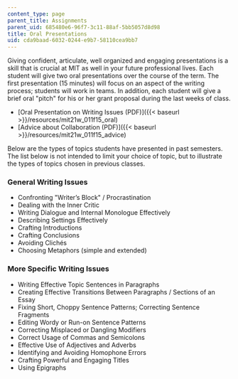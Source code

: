 ```yaml
---
content_type: page
parent_title: Assignments
parent_uid: 685480e6-96f7-3c11-88af-5bb5057d8d98
title: Oral Presentations
uid: cda9baad-6032-0244-e9b7-58110cea9bb7
---
```


Giving confident, articulate, well organized and engaging presentations is a skill that is crucial at MIT as well in your future professional lives. Each student will give two oral presentations over the course of the term. The first presentation (15 minutes) will focus on an aspect of the writing process; students will work in teams. In addition, each student will give a brief oral "pitch" for his or her grant proposal during the last weeks of class.

*   [Oral Presentation on Writing Issues (PDF)]({{< baseurl >}}/resources/mit21w_011f15_oral)
*   [Advice about Collaboration (PDF)]({{< baseurl >}}/resources/mit21w_011f15_advice)

Below are the types of topics students have presented in past semesters. The list below is not intended to limit your choice of topic, but to illustrate the types of topics chosen in previous classes.

### General Writing Issues

*   Confronting "Writer’s Block" / Procrastination
*   Dealing with the Inner Critic
*   Writing Dialogue and Internal Monologue Effectively
*   Describing Settings Effectively
*   Crafting Introductions
*   Crafting Conclusions
*   Avoiding Clichés
*   Choosing Metaphors (simple and extended)

### More Specific Writing Issues

*   Writing Effective Topic Sentences in Paragraphs
*   Creating Effective Transitions Between Paragraphs / Sections of an Essay
*   Fixing Short, Choppy Sentence Patterns; Correcting Sentence Fragments
*   Editing Wordy or Run-on Sentence Patterns
*   Correcting Misplaced or Dangling Modifiers
*   Correct Usage of Commas and Semicolons
*   Effective Use of Adjectives and Adverbs
*   Identifying and Avoiding Homophone Errors
*   Crafting Powerful and Engaging Titles
*   Using Epigraphs